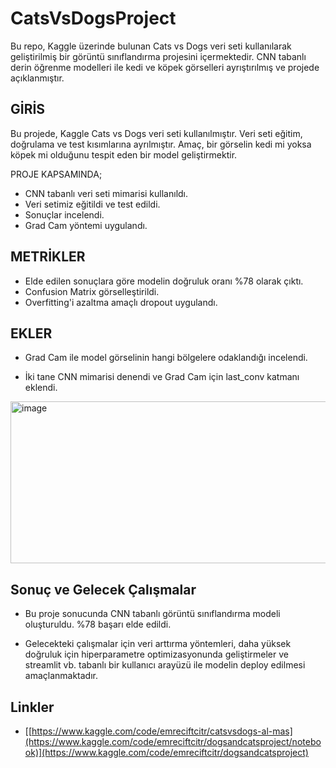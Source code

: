 # CatsVsDogsProject
Bu repo, Kaggle üzerinde bulunan Cats vs Dogs veri seti kullanılarak geliştirilmiş bir görüntü sınıflandırma projesini içermektedir. CNN tabanlı derin öğrenme modelleri ile kedi ve köpek görselleri ayrıştırılmış ve projede açıklanmıştır.

## GİRİS
Bu projede, Kaggle Cats vs Dogs veri seti kullanılmıştır.
Veri seti eğitim, doğrulama ve test kısımlarına ayrılmıştır.
Amaç, bir görselin kedi mi yoksa köpek mi olduğunu tespit eden bir model geliştirmektir.

PROJE KAPSAMINDA;

- CNN tabanlı veri seti mimarisi kullanıldı.
- Veri setimiz eğitildi ve test edildi.
- Sonuçlar incelendi.
- Grad Cam yöntemi uygulandı.

## METRİKLER

- Elde edilen sonuçlara göre modelin doğruluk oranı %78 olarak çıktı.
- Confusion Matrix görselleştirildi.
- Overfitting'i azaltma amaçlı dropout uygulandı.



## EKLER

- Grad Cam ile model görselinin hangi bölgelere odaklandığı incelendi.

- İki tane CNN mimarisi denendi ve Grad Cam için last_conv katmanı eklendi.
   
<img width="509" height="259" alt="image" src="https://github.com/user-attachments/assets/8dd1da4b-15c9-48b7-b493-8579ebc2d5d7" />




## Sonuç ve Gelecek Çalışmalar

- Bu proje sonucunda CNN tabanlı görüntü sınıflandırma modeli oluşturuldu. %78 başarı elde edildi. 

- Gelecekteki çalışmalar için veri arttırma yöntemleri, daha yüksek doğruluk için hiperparametre optimizasyonunda geliştirmeler ve streamlit vb. tabanlı bir kullanıcı arayüzü ile modelin deploy edilmesi amaçlanmaktadır. 

## Linkler
- [[https://www.kaggle.com/code/emreciftcitr/catsvsdogs-al-mas](https://www.kaggle.com/code/emreciftcitr/dogsandcatsproject/notebook)](https://www.kaggle.com/code/emreciftcitr/dogsandcatsproject)


